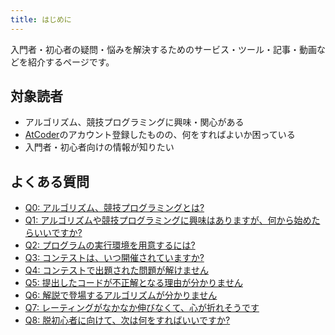 ```yaml
---
title: はじめに
---
```


入門者・初心者の疑問・悩みを解決するためのサービス・ツール・記事・動画などを紹介するページです。

## 対象読者

- アルゴリズム、競技プログラミングに興味・関心がある
- [AtCoder](https://atcoder.jp/)のアカウント登録したものの、何をすればよいか困っている
- 入門者・初心者向けの情報が知りたい

## よくある質問

- [Q0: アルゴリズム、競技プログラミングとは?](./question0)
- [Q1: アルゴリズムや競技プログラミングに興味はありますが、何から始めたらいいですか?](./question1)
- [Q2: プログラムの実行環境を用意するには?](./question2)
- [Q3: コンテストは、いつ開催されていますか?](./question3)
- [Q4: コンテストで出題された問題が解けません](./question4)
- [Q5: 提出したコードが不正解となる理由が分かりません](./question5)
- [Q6: 解説で登場するアルゴリズムが分かりません](./question6)
- [Q7: レーティングがなかなか伸びなくて、心が折れそうです](./question7)
- [Q8: 脱初心者に向けて、次は何をすればいいですか?](./question8)
